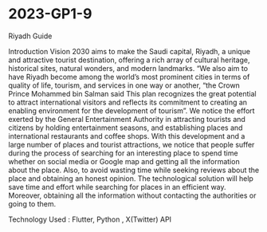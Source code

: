 # 2023-GP1-9
Riyadh Guide


Introduction
Vision 2030 aims to make the Saudi capital, Riyadh, a unique and attractive tourist
destination, offering a rich array of cultural heritage, historical sites, natural wonders,
and modern landmarks. “We also aim to have Riyadh become among the world’s most
prominent cities in terms of quality of life, tourism, and services in one way or another,
“the Crown Prince Mohammed bin Salman said This plan recognizes the great potential
to attract international visitors and reflects its commitment to creating an enabling
environment for the development of tourism”. We notice the effort exerted by the
General Entertainment Authority in attracting tourists and citizens by holding
entertainment seasons, and establishing places and international restaurants and coffee
shops. With this development and a large number of places and tourist attractions, we
notice that people suffer during the process of searching for an interesting place to spend
time whether on social media or Google map and getting all the information about the
place. Also, to avoid wasting time while seeking reviews about the place and obtaining an
honest opinion. The technological solution will help save time and effort while searching for
places in an efficient way. Moreover, obtaining all the information without contacting the
authorities or going to them.

Technology Used : Flutter, Python , X(Twitter) API
